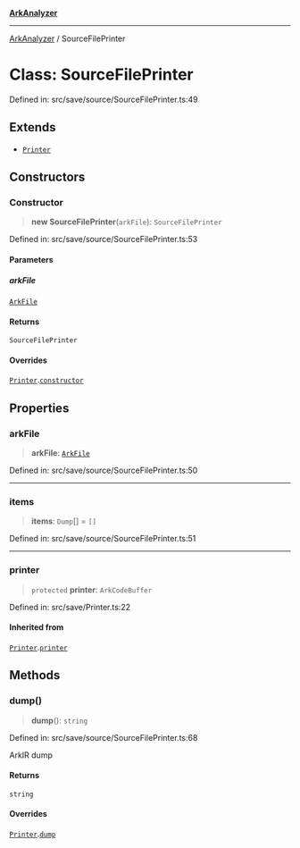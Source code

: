 [**ArkAnalyzer**](../README.md)

***

[ArkAnalyzer](../globals.md) / SourceFilePrinter

# Class: SourceFilePrinter

Defined in: src/save/source/SourceFilePrinter.ts:49

## Extends

- [`Printer`](Printer.md)

## Constructors

### Constructor

> **new SourceFilePrinter**(`arkFile`): `SourceFilePrinter`

Defined in: src/save/source/SourceFilePrinter.ts:53

#### Parameters

##### arkFile

[`ArkFile`](ArkFile.md)

#### Returns

`SourceFilePrinter`

#### Overrides

[`Printer`](Printer.md).[`constructor`](Printer.md#constructor)

## Properties

### arkFile

> **arkFile**: [`ArkFile`](ArkFile.md)

Defined in: src/save/source/SourceFilePrinter.ts:50

***

### items

> **items**: `Dump`[] = `[]`

Defined in: src/save/source/SourceFilePrinter.ts:51

***

### printer

> `protected` **printer**: `ArkCodeBuffer`

Defined in: src/save/Printer.ts:22

#### Inherited from

[`Printer`](Printer.md).[`printer`](Printer.md#printer)

## Methods

### dump()

> **dump**(): `string`

Defined in: src/save/source/SourceFilePrinter.ts:68

ArkIR dump

#### Returns

`string`

#### Overrides

[`Printer`](Printer.md).[`dump`](Printer.md#dump)
